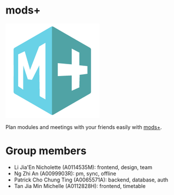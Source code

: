 # mods+

[![icon-256x256.png](/src/public/icon-256x256.png)](https://modspl.us)

Plan modules and meetings with your friends easily with [mods+](https://modspl.us).

# Group members

- Li Jia'En Nicholette (A0114535M): frontend, design, team
- Ng Zhi An (A0099903R): pm, sync, offline
- Patrick Cho Chung Ting (A0065571A): backend, database, auth
- Tan Jia Min Michelle (A0112828H): frontend, timetable
